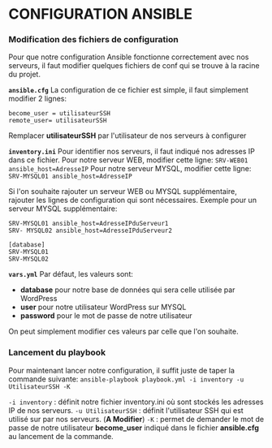 

# CONFIGURATION ANSIBLE

### Modification des fichiers de configuration
Pour que notre configuration Ansible fonctionne correctement avec nos serveurs, il faut modifier quelques fichiers de conf qui se trouve à la racine du projet.

**`ansible.cfg`**
La configuration de ce fichier est simple, il faut simplement modifier 2 lignes:

    become_user = utilisateurSSH
    remote_user= utilisateurSSH
    
Remplacer **utilisateurSSH** par l'utilisateur de nos serveurs à configurer

**`inventory.ini`**
Pour identifier nos serveurs, il faut indiqué nos adresses IP dans ce fichier.
Pour notre serveur WEB, modifier cette ligne:
`SRV-WEB01 ansible_host=AdresseIP`
Pour notre serveur MYSQL, modifier cette ligne:
`SRV-MYSQL01 ansible_host=AdresseIP`

Si l'on souhaite rajouter un serveur WEB ou MYSQL supplémentaire, rajouter les lignes de configuration qui sont nécessaires.
Exemple pour un serveur MYSQL supplémentaire:

    SRV-MYSQL01 ansible_host=AdresseIPduServeur1
    SRV- MYSQL02 ansible_host=AdresseIPduServeur2
    
    [database]
    SRV-MYSQL01
    SRV-MYSQL02

**`vars.yml`**
Par défaut, les valeurs sont:
 - **database** pour notre base de données qui sera celle utilisée par WordPress
 - **user** pour notre utilisateur WordPress sur MYSQL
 - **password** pour le mot de passe de notre utilisateur

On peut simplement modifier ces valeurs par celle que l'on souhaite. 

### Lancement du playbook
Pour maintenant lancer notre configuration, il suffit juste de taper la commande suivante:
`ansible-playbook playbook.yml -i inventory -u UtilisateurSSH -K`

`-i inventory` : définit notre fichier inventory.ini où sont stockés les adresses IP de nos serveurs.
`-u UtilisateurSSH` : définit l'utilisateur SSH qui est utilisé sur par nos serveurs. (**A Modifier**)
`-K` : permet de demander le mot de passe de notre utilisateur **become_user** indiqué dans le fichier **ansible.cfg** au lancement de la commande.
